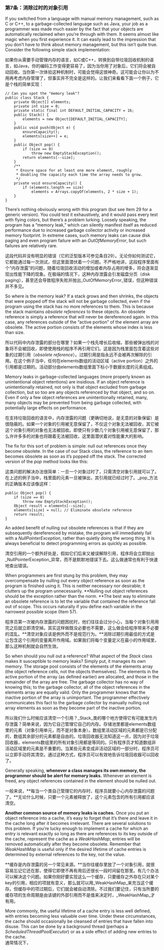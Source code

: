 ### 第7条：消除过时的对象引用

If you switched from a language with manual memory management, such as C or C++, to a garbage-collected language such as Java, your job as a programmer was made much easier by the fact that your objects are automatically reclaimed when you’re through with them. It seems almost like magic when you first experience it. It can easily lead to the impression that you don’t have to think about memory management, but this isn’t quite true. Consider the following simple stack implementation:

如果你从需要手动管理内存的语言，如C或C++，转换到自带垃圾回收机制的语言，如Java，你的编码工作变得更容易了，因为当你用了对象后，它们将会被自动回收。当你第一次体验这种机制时，可能会觉得这很神奇。这可能会让你以为不用再考虑内存管理了，但事实并不完全是这样的。让我们来看看下面一个例子，它是个栈的简单实现：

```
// Can you spot the "memory leak"?
public class Stack {
    private Object[] elements;
    private int size = 0;
    private static final int DEFAULT_INITIAL_CAPACITY = 16;
    public Stack() {
        elements = new Object[DEFAULT_INITIAL_CAPACITY];
    } 
    public void push(Object e) {
        ensureCapacity();
        elements[size++] = e;
    } 
    public Object pop() {
        if (size == 0)
            throw new EmptyStackException();
        return elements[--size];
    } 
    /**
     * Ensure space for at least one more element, roughly
     * doubling the capacity each time the array needs to grow.
     */
    private void ensureCapacity() {
        if (elements.length == size)
            elements = Arrays.copyOf(elements, 2 * size + 1);
    }
}
```

There’s nothing obviously wrong with this program \(but see Item 29 for a generic version\). You could test it exhaustively, and it would pass every test with flying colors, but there’s a problem lurking. Loosely speaking, the program has a “memory leak,” which can silently manifest itself as reduced performance due to increased garbage collector activity or increased memory footprint. In extreme cases, such memory leaks can cause disk paging and even program failure with an _OutOfMemoryError_, but such failures are relatively rare.

这段代码并没有明显的错误（它的泛型版本可参见条目29）。无论你如何测试它，它都能通过每一次测试，但这里面潜伏着一个问题。不严格地讲，这段程序里面有个“内存泄露”的问题，随着垃圾回收活动的增加或者内存占用的增多，将会逐渐显现出性能下降的现象。在极端的情况下，这种内存泄露会引发磁盘分页（disk paging），甚至还会导致程序失败并抛出_OutOfMemoryError_错误，但这种错误并不多见。

So where is the memory leak? If a stack grows and then shrinks, the objects that were popped off the stack will not be garbage collected, even if the program using the stack has no more references to them. This is because the stack maintains _obsolete references_ to these objects. An obsolete reference is simply a reference that will never be dereferenced again. In this case, any references outside of the “active portion” of the element array are obsolete. The active portion consists of the elements whose index is less than size.

所以代码中内存泄露的部分在哪里？如果一个栈先增长后收缩，那些被弹出栈的对象将不会被回收，即使使用栈的程序不再引用它们。这是因为栈里面包含着这些对象的过期引用（_obsolete reference_）。过期引用是指永远不会被再次解除的引用。在这个例子当中，任何在elements数组的活动区域（active portion）之外的引用都是过期的。活动部分由elements数组里面下标小于数据长度的元素组成。

Memory leaks in garbage-collected languages \(more properly known as unintentional object retentions\) are insidious. If an object reference is unintentionally retained, not only is that object excluded from garbage collection, but so too are any objects referenced by that object, and so on. Even if only a few object references are unintentionally retained, many, many objects may be prevented from being garbage collected, with potentially large effects on performance.

在支持垃圾回收的语言中，内存泄露的问题（更确切地说，是无意的对象保留）是很隐蔽的。如果一个对象的引用被无意保留了，不仅这个对象无法被回收，其它被这个对象引用的对象也无法被回收。即使只有少数几个对象引用被无意保留了，那么许许多多的对象也将跟着无法被回收，这里面潜伏着对性能重大的影响。

The fix for this sort of problem is simple: null out references once they become obsolete. In the case of our Stack class, the reference to an item becomes obsolete as soon as it’s popped off the stack. The corrected version of the _pop_ method looks like this:

这类问题的解决办法很简单：一旦一个对象过时了，只需清空对象引用就可以了。在上述的例子当中，栈里面的元素一旦被弹出，其引用就已经过时了。_pop_方法的正确版本应该像这样：

```
public Object pop() {
    if (size == 0)
        throw new EmptyStackException();
    Object result = elements[--size];
    elements[size] = null; // Eliminate obsolete reference
    return result;
}
```

An added benefit of nulling out obsolete references is that if they are subsequently dereferenced by mistake, the program will immediately fail with a _NullPointerException_, rather than quietly doing the wrong thing. It is always beneficial to detect programming errors as quickly as possible.

清空引用的一个额外好处是，假如它们后来又被误解除引用，程序将会立即抛出_NullPointerException_异常，而不是默默地错误下去。这么做通常也有利于快速地查出错误。

When programmers are first stung by this problem, they may overcompensate by nulling out every object reference as soon as the program is finished using it. This is neither necessary nor desirable; it clutters up the program unnecessarily. **Nulling out object references should be the exception rather than the norm. **The best way to eliminate an obsolete reference is to let the variable that contained the reference fall out of scope. This occurs naturally if you define each variable in the narrowest possible scope \(Item 57\).

程序员第一次被内存泄露的问题困扰时，他们往往会过分小心，当每个对象引用用完之后就立即清空掉。其实这样做既没必要也不需要，这么做会给程序带来不必要的混乱。**清空对象应该是例外而不是规范行为。**消除过期引用最佳的方式是让包含这个引用的变量离开作用域。如果我们将每个变量定义在最小的作用域里，那么这种机制就会自然生效。

So when should you null out a reference? What aspect of the _Stack_ class makes it susceptible to memory leaks? Simply put, it manages its own memory. The storage pool consists of the elements of the elements array \(the object reference cells, not the objects themselves\). The elements in the active portion of the array \(as defined earlier\) are allocated, and those in the remainder of the array are free. The garbage collector has no way of knowing this; to the garbage collector, all of the object references in the elements array are equally valid. Only the programmer knows that the inactive portion of the array is unimportant. The programmer effectively communicates this fact to the garbage collector by manually nulling out array elements as soon as they become part of the inactive portion.

所以我们什么时候应该清空一个引用？_Stack_类的哪个地方使得它有可能发生内存泄露？简单来说，因为它自己管理它自己的内存。存储池里都是elements数组里的元素（对象引用单元，而不是对象本身）。数组里活动区域的元素都是已分配的，数组其余部分的元素都是自由的。垃圾回收器无法知道这一点，因为对于垃圾回收器，elements数组里的所有对象引用都是等同的。只有程序员才知道数组非活动区域里的元素是不重要的。当某些元素变成非活动区域的一部分时，程序员可以立即手动将其清空。通过这种方式，程序员可以有效地告诉垃圾回收器可以回收了。

Generally speaking, **whenever a class manages its own memory, the programmer should be alert for memory leaks.** Whenever an element is freed, any object references contained in the element should be nulled out.

一般来说，**每当一个类自己管理它的内存时，程序员就要小心内存泄露的问题了。**无论什么时候，只要一个元素被释放了，这个元素包含的所有引用都应该清空。

**Another common source of memory leaks is caches.** Once you put an object reference into a cache, it’s easy to forget that it’s there and leave it in the cache long after it becomes irrelevant. There are several solutions to this problem. If you’re lucky enough to implement a cache for which an entry is relevant exactly so long as there are references to its key outside of the cache, represent the cache as a _WeakHashMap_; entries will be removed automatically after they become obsolete. Remember that _WeakHashMap_ is useful only if the desired lifetime of cache entries is determined by external references to the key, not the value.

**缓存是内存泄露的另一个常见来源。**当你往缓存里放了一个对象引用，就很容易忘记它还在那，使得它即使不再有用后还很长一段时间留在那里。有几个办法可以解决这个问题。如果你刚好要实现这么一个缓存，只要缓存之外存在只对某个key的引用，相应的项就有意义，那么就可以用_WeakHashMap_来充当这个缓存。但缓存中的项过期后，它们就会被自动清除。不过我们要记住，只有当所要的缓存项的生命周期是由该键的外部引用而不是值来决定时，_WeakHashMap_才有用。

More commonly, the useful lifetime of a cache entry is less well defined, with entries becoming less valuable over time. Under these circumstances, the cache should occasionally be cleansed of entries that have fallen into disuse. This can be done by a background thread \(perhaps a _ScheduledThreadPoolExecutor_\) or as a side effect of adding new entries to the cache.  
通常情况下，

